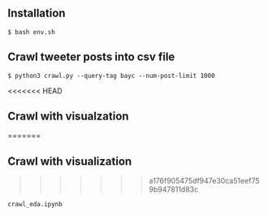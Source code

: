 ## Installation

    $ bash env.sh

## Crawl tweeter posts into csv file

    $ python3 crawl.py --query-tag bayc --num-post-limit 1000

<<<<<<< HEAD
## Crawl with visualzation
=======
## Crawl with visualization
>>>>>>> a176f905475df947e30ca51eef759b947811d83c

```
crawl_eda.ipynb
```
